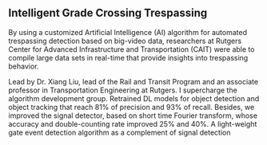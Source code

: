 ## Intelligent Grade Crossing Trespassing

By using a customized Artificial Intelligence (AI) algorithm for automated trespassing detection based on big-video data, researchers at Rutgers Center for Advanced Infrastructure and Transportation (CAIT) were able to compile large data sets in real-time that provide insights into trespassing behavior.    

Lead by Dr. Xiang Liu, lead of the Rail and Transit Program and an associate professor in Transportation Engineering at Rutgers. I supercharge the algorithm development group. Retrained DL models for object detection and object tracking that reach 81\% of precision and 93% of recall. Besides, we improved the signal detector, based on short time Fourier transform, whose accuracy and double-counting rate improved 25% and 40%. A light-weight gate event detection algorithm as a complement of signal detection